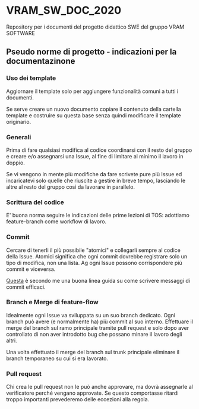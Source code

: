 # VRAM_SW_DOC_2020
Repository per i documenti del progetto didattico SWE del gruppo VRAM SOFTWARE

## Pseudo norme di progetto - indicazioni per la documentazinone

### Uso dei template
Aggiornare il template solo per aggiungere funzionalità comuni a tutti i documenti.

Se serve creare un nuovo documento copiare il contenuto della cartella template e costruire su questa base senza quindi modificare il template originario.

### Generali

Prima di fare qualsiasi modifica al codice coordinarsi con il resto del gruppo e creare e/o assegnarsi una Issue, al fine di limitare al minimo il lavoro in doppio. 

Se vi vengono in mente più modifiche da fare scrivete pure più Issue ed incaricatevi solo quelle che riuscite a gestire in breve tempo, lasciando le altre al resto del gruppo così da lavorare in parallelo.

### Scrittura del codice
E' buona norma seguire le indicazioni delle prime lezioni di TOS: adottiamo feature-branch come workflow di lavoro.

### Commit
Cercare di tenerli il più possibile "atomici" e collegarli sempre al codice della Issue. Atomici significa che ogni commit dovrebbe registrare solo un tipo di modifica, non una lista. Ag ogni Issue possono corrispondere più commit e viceversa.

[Questa](https://chris.beams.io/posts/git-commit/) è secondo me una buona linea guida su come scrivere messaggi di commit efficaci.

### Branch e Merge di feature-flow
Idealmente ogni Issue va sviluppata su un suo branch dedicato. Ogni branch può avere (e normalmente ha) più commit al suo interno. Effettuare il merge del branch sul ramo principale tramite pull request e solo dopo aver controllato di non aver introdotto bug che possano minare il lavoro degli altri.

Una volta effettuato il merge del branch sul trunk principale eliminare il branch temporaneo su cui si era lavorato.

### Pull request
Chi crea le pull request non le può anche approvare, ma dovrà assegnarle al verificatore perché vengano approvate. Se questo comportasse ritardi troppo importanti prevederemo delle eccezioni alla regola.
